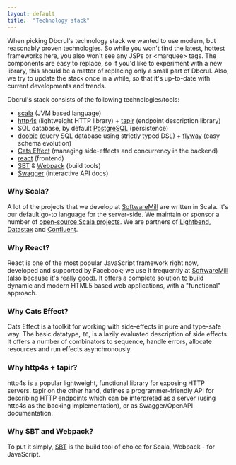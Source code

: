 ```yaml
---
layout: default
title:  "Technology stack"
---
```


When picking Dbcrul's technology stack we wanted to use modern, but reasonably proven technologies. So while you won't find the latest, hottest frameworks here, you also won't see any JSPs or &lt;marquee&gt; tags. The components are easy to replace, so if you'd like to experiment with a new library, this should be a matter of replacing only a small part of Dbcrul. Also, we try to update the stack once in a while, so that it's up-to-date with current developments and trends.

Dbcrul's stack consists of the following technologies/tools:

* [scala](https://www.scala-lang.org) (JVM based language)
* [http4s](https://http4s.org) (lightweight HTTP library) + [tapir](https://github.com/softwaremill/tapir) (endpoint description library)
* SQL database, by default [PostgreSQL](https://www.postgresql.org) (persistence)
* [doobie](https://tpolecat.github.io/doobie/) (query SQL database using strictly typed DSL) + [flyway](https://flywaydb.org) (easy schema evolution)
* [Cats Effect](https://typelevel.org/cats-effect/) (managing side-effects and concurrency in the backend)
* [react](https://reactjs.org) (frontend)
* [SBT](https://www.scala-sbt.org) & [Webpack](https://webpack.js.org) (build tools)
* [Swagger](https://swagger.io) (interactive API docs)

### Why Scala?

A lot of the projects that we develop at [SoftwareMill](http://softwaremill.com) are written in Scala. It's our default go-to language for the server-side. We maintain or sponsor a number of [open-source Scala projects](https://softwaremill.com/open-source/). We are partners of [Lightbend](http://lightbend.com/), [Datastax](https://www.datastax.com) and [Confluent](https://www.confluent.io).

### Why React?

React is one of the most popular JavaScript framework right now, developed and supported by Facebook; we use it frequently at [SoftwareMill](http://softwaremill.com) (also because it's really good). It offers a complete solution to build dynamic and modern HTML5 based web applications, with a "functional" approach.

### Why Cats Effect?

Cats Effect is a toolkit for working with side-effects in pure and type-safe way. The basic datatype, `IO`, is a lazily evaluated description of side effects. It offers a number of combinators to sequence, handle errors, allocate resources and run effects asynchronously.

### Why http4s + tapir?

http4s is a popular lightweight, functional library for exposing HTTP servers. tapir on the other hand, defines a programmer-friendly API for describing HTTP endpoints which can be interpreted as a server (using http4s as the backing implementation), or as Swagger/OpenAPI documentation.

### Why SBT and Webpack?

To put it simply, [SBT](https://www.scala-sbt.org) is the build tool of choice for Scala, Webpack - for JavaScript.
